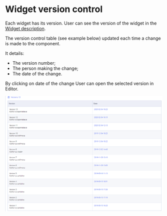 # Widget version control

Each widget has its version. User can see the version of the widget in the [Widget description](/pages/createpage.action?spaceKey=EHR&title=Widget+list&linkCreation=true&fromPageId=34832677).

The version control table \(see example below\) updated each time a change is made to the component.

It details:

* The version number;
* The person making the change;
* The date of the change.  

By clicking on date of the change User can open the selected version in Editor.

![](../../.gitbook/assets/34833535.png)

